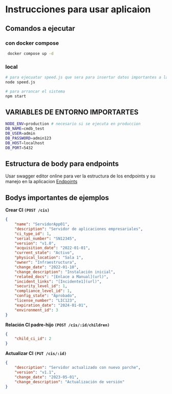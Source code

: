 # Instrucciones para usar aplicaion

## Comandos a ejecutar 

### con docker compose
```bash
 docker compose up -d
```

### local

```bash
# para ejecuatar speed.js que sera para insertar datos importantes a la tabla
node speed.js

# para arrancar el sistema
npm start
```

## VARIABLES DE ENTORNO IMPORTARTES
```bash
NODE_ENV=production # necesario si se ejecuta en produccion
DB_NAME=cmdb_test
DB_USER=admin
DB_PASSWORD=admin123
DB_HOST=localhost
DB_PORT=5432
```

## Estructura de body para endpoints
Usar swagger editor online para ver la estructura de los endpoints y su manejo en la aplicacion
[Endpoints](ci-swagger.yaml)



## Bodys importantes de ejemplos
**Crear CI `(POST /cis)`**
```json
{
    "name": "ServidorApp01",
    "description": "Servidor de aplicaciones empresariales",
    "ci_type_id": 1,
    "serial_number": "SN12345",
    "version": "v1.0",
    "acquisition_date": "2022-01-01",
    "current_state": "Activo",
    "physical_location": "Sala 1",
    "owner": "Infraestructura",
    "change_date": "2022-01-10",
    "change_description": "Instalación inicial",
    "related_docs": "[Enlace a Manual](url)",
    "incident_links": "[Incidente1](url)",
    "security_level_id": 1,
    "compliance_level_id": 1,
    "config_state": "Aprobado",
    "license_number": "LIC123",
    "expiration_date": "2024-01-01",
    "environment_id": 3
}
```

**Relación CI padre-hijo `(POST /cis/:id/children)`**
``` json
{
    "child_ci_id": 2
}
```


**Actualizar CI `(PUT /cis/:id)`**
```json
{
    "description": "Servidor actualizado con nuevo parche",
    "version": "v1.1",
    "change_date": "2023-05-01",
    "change_description": "Actualización de versión"
}  
``` 

